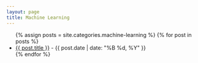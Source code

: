 ```yaml
---
layout: page
title: Machine Learning
---
```


<ul>
  {% assign posts = site.categories.machine-learning %}
  {% for post in posts %}
  <li>
    <a href="{{ post.url }}">{{ post.title }}</a> - {{ post.date | date: "%B %d, %Y" }}
  </li>
  {% endfor %}
</ul>
